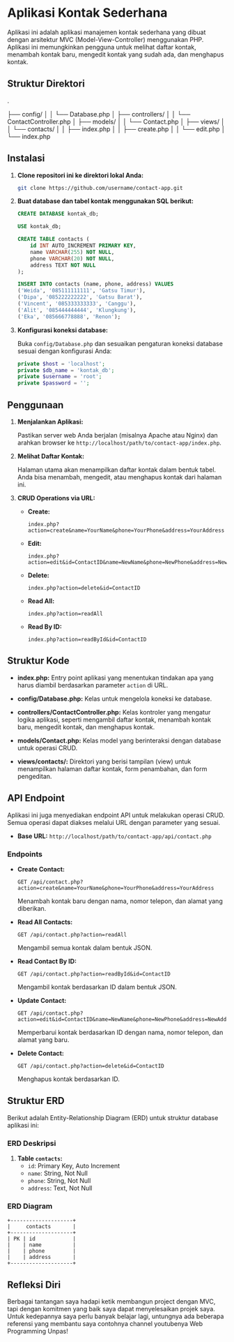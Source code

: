 # Aplikasi Kontak Sederhana

Aplikasi ini adalah aplikasi manajemen kontak sederhana yang dibuat dengan arsitektur MVC (Model-View-Controller) menggunakan PHP. Aplikasi ini memungkinkan pengguna untuk melihat daftar kontak, menambah kontak baru, mengedit kontak yang sudah ada, dan menghapus kontak.

## Struktur Direktori
.

├── config/
│
│ └── Database.php
│
├── controllers/
│
│ └── ContactController.php
│
├── models/
│
│ └── Contact.php
│
├── views/
│
│ └── contacts/
│
│ ├── index.php
│
│ ├── create.php
│
│ └── edit.php
│
└── index.php



## Instalasi

1. **Clone repositori ini ke direktori lokal Anda:**
    ```bash
    git clone https://github.com/username/contact-app.git
    ```

2. **Buat database dan tabel kontak menggunakan SQL berikut:**
    ```sql
    CREATE DATABASE kontak_db;

    USE kontak_db;

    CREATE TABLE contacts (
        id INT AUTO_INCREMENT PRIMARY KEY,
        name VARCHAR(255) NOT NULL,
        phone VARCHAR(20) NOT NULL,
        address TEXT NOT NULL
    );

    INSERT INTO contacts (name, phone, address) VALUES
    ('Weida', '085111111111', 'Gatsu Timur'),
    ('Dipa', '085222222222', 'Gatsu Barat'),
    ('Vincent', '085333333333', 'Canggu'),
    ('Alit', '085444444444', 'Klungkung'),
    ('Eka', '085666778888', 'Renon');
    ```

3. **Konfigurasi koneksi database:**

    Buka `config/Database.php` dan sesuaikan pengaturan koneksi database sesuai dengan konfigurasi Anda:
    ```php
    private $host = 'localhost';
    private $db_name = 'kontak_db';
    private $username = 'root';
    private $password = '';
    ```


## Penggunaan

1. **Menjalankan Aplikasi:**

    Pastikan server web Anda berjalan (misalnya Apache atau Nginx) dan arahkan browser ke `http://localhost/path/to/contact-app/index.php`.

2. **Melihat Daftar Kontak:**

    Halaman utama akan menampilkan daftar kontak dalam bentuk tabel. Anda bisa menambah, mengedit, atau menghapus kontak dari halaman ini.

3. **CRUD Operations via URL:**

    - **Create:** 
        ```
        index.php?action=create&name=YourName&phone=YourPhone&address=YourAddress
        ```

    - **Edit:** 
        ```
        index.php?action=edit&id=ContactID&name=NewName&phone=NewPhone&address=NewAddress
        ```

    - **Delete:** 
        ```
        index.php?action=delete&id=ContactID
        ```

    - **Read All:** 
        ```
        index.php?action=readAll
        ```

    - **Read By ID:** 
        ```
        index.php?action=readById&id=ContactID
        ```


## Struktur Kode

- **index.php:**
  Entry point aplikasi yang menentukan tindakan apa yang harus diambil berdasarkan parameter `action` di URL.

- **config/Database.php:**
  Kelas untuk mengelola koneksi ke database.

- **controllers/ContactController.php:**
  Kelas kontroler yang mengatur logika aplikasi, seperti mengambil daftar kontak, menambah kontak baru, mengedit kontak, dan menghapus kontak.

- **models/Contact.php:**
  Kelas model yang berinteraksi dengan database untuk operasi CRUD.

- **views/contacts/:**
  Direktori yang berisi tampilan (view) untuk menampilkan halaman daftar kontak, form penambahan, dan form pengeditan.

## API Endpoint

Aplikasi ini juga menyediakan endpoint API untuk melakukan operasi CRUD. Semua operasi dapat diakses melalui URL dengan parameter yang sesuai.

- **Base URL:** `http://localhost/path/to/contact-app/api/contact.php`

### Endpoints

- **Create Contact:**
    ```
    GET /api/contact.php?action=create&name=YourName&phone=YourPhone&address=YourAddress
    ```
    Menambah kontak baru dengan nama, nomor telepon, dan alamat yang diberikan.

- **Read All Contacts:**
    ```
    GET /api/contact.php?action=readAll
    ```
    Mengambil semua kontak dalam bentuk JSON.

- **Read Contact By ID:**
    ```
    GET /api/contact.php?action=readById&id=ContactID
    ```
    Mengambil kontak berdasarkan ID dalam bentuk JSON.

- **Update Contact:**
    ```
    GET /api/contact.php?action=edit&id=ContactID&name=NewName&phone=NewPhone&address=NewAddress
    ```
    Memperbarui kontak berdasarkan ID dengan nama, nomor telepon, dan alamat yang baru.

- **Delete Contact:**
    ```
    GET /api/contact.php?action=delete&id=ContactID
    ```
    Menghapus kontak berdasarkan ID.


## Struktur ERD

Berikut adalah Entity-Relationship Diagram (ERD) untuk struktur database aplikasi ini:

### ERD Deskripsi

1. **Table `contacts`:**
   - `id`: Primary Key, Auto Increment
   - `name`: String, Not Null
   - `phone`: String, Not Null
   - `address`: Text, Not Null

### ERD Diagram

```plaintext
+--------------------+
|     contacts       |
+--------------------+
| PK | id            |
|    | name          |
|    | phone         |
|    | address       |
+--------------------+
````

## Refleksi Diri
Berbagai tantangan saya hadapi ketik membangun project dengan MVC, tapi dengan komitmen yang baik saya dapat menyelesaikan projek saya. Untuk kedepannya saya perlu banyak belajar lagi, untungnya ada beberapa referensi yang membantu saya contohnya channel youtubenya Web Programming Unpas!
